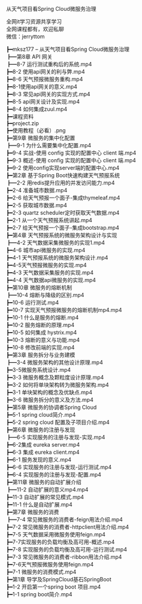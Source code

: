 从天气项目看Spring Cloud微服务治理

全网it学习资源共享学习<br>全网课程都有，欢迎私聊<br>微信：jerryttom<br>

┣━mksz177 – 从天气项目看Spring Cloud微服务治理<br> ┣━第8章 API 网关<br> ┣━8-7 运行测试重构后的系统.mp4<br> ┣━8-2 使用api网关的利与弊.mp4<br> ┣━8-6 天气预报微服务重构.mp4<br> ┣━8-1使用api网关的意义.mp4<br> ┣━8-3 常见api网关的实现方式.mp4<br> ┣━8-5 api网关设计及实现.mp4<br> ┣━8-4 如何集成zuul.mp4<br> ┣━课程资料<br> ┣━project.zip<br> ┣━使用教程（必看）.png<br> ┣━第9章 微服务的集中化配置<br> ┣━9-1 为什么需要集中化配置.mp4<br> ┣━9-4 实战-使用 config 实现的配置中心 client 端.mp4<br> ┣━9-3 概述-使用 config 实现的配置中心 client 端.mp4<br> ┣━9-2 使用config实现server端的配置中心.mp4<br> ┣━第2章 基于Spring Boot快速构建天气预报系统<br> ┣━2-2 用redis提升应用的并发访问能力.mp4<br> ┣━2-4 准备城市数据.mp4<br> ┣━2-6 给天气预报一个面子-集成thymeleaf.mp4<br> ┣━2-5 获取城市数据.mp4<br> ┣━2-3 quartz scheduler定时获取天气数据.mp4<br> ┣━2-1 从一个天气预报系统讲起.mp4<br> ┣━2-7 给天气预报一个面子-集成bootstrap.mp4<br> ┣━第4章 天气预报系统的微服务架构设计与实现<br> ┣━4-2 天气数据采集微服务的实现1.mp4<br> ┣━4-6 城市api微服务的实现.mp4<br> ┣━4-1 天气预报系统的微服务架构设计.mp4<br> ┣━4-5天气预报微服务的实现.mp4<br> ┣━4-3 天气数据采集服务的实现.mp4<br> ┣━4-4 天气数据api微服务的实现.mp4<br> ┣━第10章 微服务的熔断机制<br> ┣━10-4 熔断与降级的区别.mp4<br> ┣━10-6 运行测试.mp4<br> ┣━10-7 实现天气预报微服务的熔断机制mp4.mp4<br> ┣━10-1 什么是服务的熔断.mp4<br> ┣━10-2 服务熔断的原理.mp4<br> ┣━10-5 如何集成 hystrix.mp4<br> ┣━10-3 熔断的意义与功能.mp4<br> ┣━10-8 修改前端的实现.mp4<br> ┣━第3章 服务拆分与业务建模<br> ┣━3-4 微服务架构的其他设计原理.mp4<br> ┣━3-5微服务系统设计.mp4<br> ┣━3-3 微服务概念及颗粒度设计原理.mp4<br> ┣━3-2 如何将单块架构转为微服务架构.mp4<br> ┣━3-1 单块架构的概念及优缺点.mp4<br> ┣━3-6 微服务拆分的意义及方法.mp4<br> ┣━第5章 微服务的协调者Spring Cloud<br> ┣━5-1 spring cloud简介.mp4<br> ┣━5-2 spring cloud 配置及子项目介绍.mp4<br> ┣━第6章 微服务的注册与发现<br> ┣━6-5 实现服务的注册与发现-实现.mp4<br> ┣━6-2集成 eureka server.mp4<br> ┣━6-3 集成 eureka client.mp4<br> ┣━6-1 服务发现的意义.mp4<br> ┣━6-6 实现服务的注册与发现-运行测试.mp4<br> ┣━6-4 实现服务的注册与发现-配置.mp4<br> ┣━第11章 微服务的自动扩展介绍<br> ┣━11-2 自动扩展的意义mp4.mp4<br> ┣━11-3 自动扩展的常见模式.mp4<br> ┣━11-1 什么是自动扩展.mp4<br> ┣━第7章 微服务的消费<br> ┣━7-4 常见微服务的消费者-feign用法介绍.mp4<br> ┣━7-2 常见微服务的消费者-httpclient用法介绍.mp4<br> ┣━7-5 天气数据采用微服务使用feign.mp4<br> ┣━7-7实现服务的负载均衡及高可用-概述.mp4<br> ┣━7-8 实现服务的负载均衡及高可用-运行测试.mp4<br> ┣━7-3 常见微服务的消费者-ribbon用法介绍.mp4<br> ┣━7-6天气预报微服务使用feign.mp4<br> ┣━7-1 微服务的消费模式.mp4<br> ┣━第1章 导学及SpringCloud基石SpringBoot<br> ┣━1-2 开启第一个spring boot 项目.mp4<br> ┣━1-1 spring boot简介.mp4
